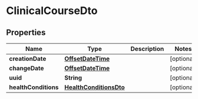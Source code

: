 # ClinicalCourseDto

## Properties
Name | Type | Description | Notes
------------ | ------------- | ------------- | -------------
**creationDate** | [**OffsetDateTime**](OffsetDateTime.md) |  |  [optional]
**changeDate** | [**OffsetDateTime**](OffsetDateTime.md) |  |  [optional]
**uuid** | **String** |  |  [optional]
**healthConditions** | [**HealthConditionsDto**](HealthConditionsDto.md) |  |  [optional]
